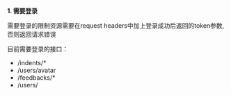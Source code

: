 **1. 需要登录**

需要登录的限制资源需要在request headers中加上登录成功后返回的token参数,否则返回请求错误

目前需要登录的接口：

- /indents/*
- /users/avatar
- /feedbacks/*
- /users/